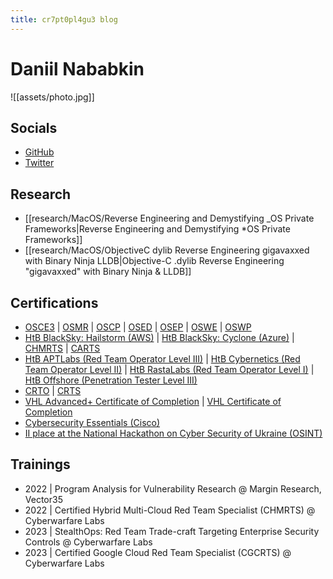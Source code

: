 ```yaml
---
title: cr7pt0pl4gu3 blog
---
```

# Daniil Nababkin
![[assets/photo.jpg]]
## Socials
- [GitHub](https://github.com/cr7pt0pl4gu3)
- [Twitter](https://twitter.com/cr7pt0pl4gu3)
## Research
- [[research/MacOS/Reverse Engineering and Demystifying _OS Private Frameworks|Reverse Engineering and Demystifying *OS Private Frameworks]]
- [[research/MacOS/ObjectiveC dylib Reverse Engineering gigavaxxed with Binary Ninja LLDB|Objective-C .dylib Reverse Engineering "gigavaxxed" with Binary Ninja & LLDB]]
## Certifications
- [OSCE3](https://www.credential.net/d2416d55-c97d-4484-a54a-590fbe82fa93) | [OSMR](https://www.credential.net/5e06082b-a004-4632-8907-2d4e21f2b312) | [OSCP](https://www.credential.net/c644175d-738f-4f7f-b835-fb79118c7162) | [OSED](https://www.credential.net/e62f5915-2126-4d37-8980-d9c3cb4b2b75) | [OSEP](https://www.credential.net/fabc5f30-7e00-4631-9b00-4a9621534180) | [OSWE](https://www.credential.net/3001de48-f76b-4a80-a2e3-5d34a05637e9) | [OSWP](https://www.credential.net/92884c30-123c-4a2f-b9ac-1ec919230153)
- [HtB BlackSky: Hailstorm (AWS)](https://cr7pt0pl4gu3.github.io/assets/BlackSky_Hailstorm.pdf) | [HtB BlackSky: Cyclone (Azure)](https://cr7pt0pl4gu3.github.io/assets/BlackSky_Cyclone.pdf) | [CHMRTS](https://www.credential.net/133d04f2-2385-431d-9bef-e413fe3bc04a) | [CARTS](https://www.credential.net/e85c6571-3bc9-4cef-b3b8-f51aef980a63) 
- [HtB APTLabs (Red Team Operator Level III)](https://cr7pt0pl4gu3.github.io/assets/APTLabs.pdf) | [HtB Cybernetics (Red Team Operator Level II)](https://cr7pt0pl4gu3.github.io/assets/Cybernetics.pdf) | [HtB RastaLabs (Red Team Operator Level I)](https://cr7pt0pl4gu3.github.io/assets/RastaLabs.pdf) | [HtB Offshore (Penetration Tester Level III)](https://cr7pt0pl4gu3.github.io/assets/Offshore.pdf)
- [CRTO](https://eu.badgr.com/public/assertions/5O-QRyBiTqKXmoU4K1iqlw) | [CRTS](https://www.credential.net/a4f04ae5-1bbd-4620-89de-d744adc5842a)
- [VHL Advanced+ Certificate of Completion](https://cr7pt0pl4gu3.github.io/assets/VHL_plus.pdf) | [VHL Certificate of Completion](https://cr7pt0pl4gu3.github.io/assets/VHL.pdf)
- [Cybersecurity Essentials (Cisco)](https://www.credly.com/badges/4e311c24-4173-4ea7-811f-c2bd775c6f89/public_url "https://www.credly.com/badges/4e311c24-4173-4ea7-811f-c2bd775c6f89/public_url")
- [II place at the National Hackathon on Cyber Security of Ukraine (OSINT)](https://cr7pt0pl4gu3.github.io/assets/HXK3.pdf)
## Trainings
* 2022 | Program Analysis for Vulnerability Research @ Margin Research, Vector35
* 2022 | Certified Hybrid Multi-Cloud Red Team Specialist (CHMRTS) @ Cyberwarfare Labs
* 2023 | StealthOps: Red Team Trade-craft Targeting Enterprise Security Controls @ Cyberwarfare Labs
* 2023 | Certified Google Cloud Red Team Specialist (CGCRTS) @ Cyberwarfare Labs